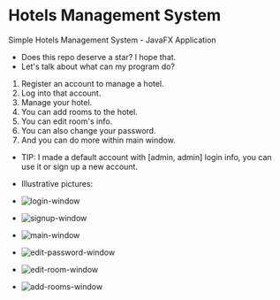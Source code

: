 # Hotels Management System
Simple Hotels Management System - JavaFX Application
* Does this repo deserve a star? I hope that.
* Let's talk about what can my program do?
1. Register an account to manage a hotel.
2. Log into that account.
3. Manage your hotel.
4. You can add rooms to the hotel.
5. You can edit room's info.
6. You can also change your password.
7. And you can do more within main window.
* TIP: I made a default account with [admin, admin] login info, you can use it or sign up a new account.

* Illustrative pictures:
* ![login-window](https://user-images.githubusercontent.com/73291969/119761723-00fef900-beb5-11eb-985e-4cc41b2dda24.png)
* ![signup-window](https://user-images.githubusercontent.com/73291969/119761732-05c3ad00-beb5-11eb-82a5-2c9d3ec8c5c2.png)
* ![main-window](https://user-images.githubusercontent.com/73291969/119761745-0d835180-beb5-11eb-9068-9347fa580840.png)
* ![edit-password-window](https://user-images.githubusercontent.com/73291969/119761760-14aa5f80-beb5-11eb-8ee0-39fdf0810210.png)
* ![edit-room-window](https://user-images.githubusercontent.com/73291969/119761768-18d67d00-beb5-11eb-8ab7-72d70892cd31.png)
* ![add-rooms-window](https://user-images.githubusercontent.com/73291969/119761774-1c6a0400-beb5-11eb-93ed-38127ef40bd7.png)

 

